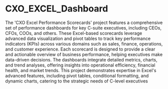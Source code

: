 # CXO_EXCEL_Dashboard
 
The 'CXO Excel Performance Scorecards' project features a comprehensive set of performance dashboards for key C-suite executives, including CEOs, CFOs, COOs, and others. These Excel-based scorecards leverage advanced data visualization and pivot tables to track key performance indicators (KPIs) across various domains such as sales, finance, operations, and customer experience. Each scorecard is designed to provide a clear and actionable overview of business performance, helping executives make data-driven decisions. The dashboards integrate detailed metrics, charts, and trend analyses, offering insights into operational efficiency, financial health, and market trends. This project demonstrates expertise in Excel's advanced features, including pivot tables, conditional formatting, and dynamic charts, catering to the strategic needs of C-level executives